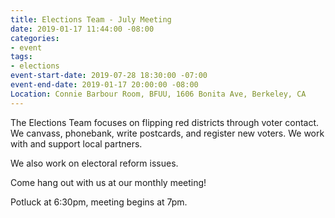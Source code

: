 ```yaml
---
title: Elections Team - July Meeting
date: 2019-01-17 11:44:00 -08:00
categories:
- event
tags:
- elections
event-start-date: 2019-07-28 18:30:00 -07:00
event-end-date: 2019-01-17 20:00:00 -08:00
Location: Connie Barbour Room, BFUU, 1606 Bonita Ave, Berkeley, CA
---
```


The Elections Team focuses on flipping red districts through voter contact. We canvass, phonebank, write postcards, and register new voters. We work with and support local partners.

We also work on electoral reform issues.

Come hang out with us at our monthly meeting!

Potluck at 6:30pm, meeting begins at 7pm.